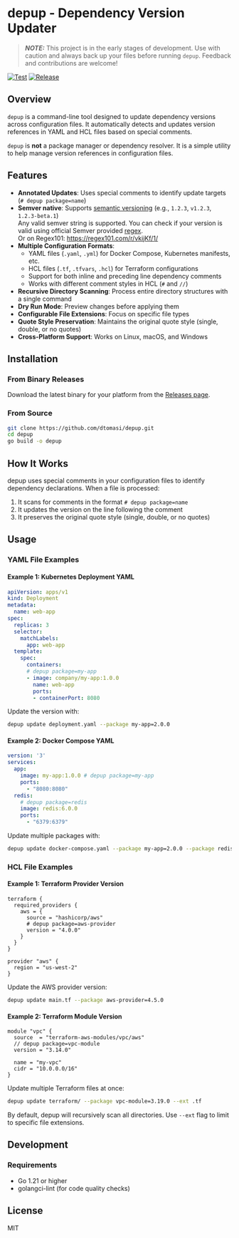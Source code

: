 # depup - Dependency Version Updater

> **_NOTE:_**  This project is in the early stages of development.
> Use with caution and always back up your files before running `depup`.
> Feedback and contributions are welcome!

[![Test](https://github.com/dtomasi/depup/actions/workflows/test.yml/badge.svg)](https://github.com/dtomasi/depup/actions/workflows/test.yml)
[![Release](https://github.com/dtomasi/depup/actions/workflows/release.yml/badge.svg)](https://github.com/dtomasi/depup/actions/workflows/release.yml)

## Overview

`depup` is a command-line tool designed to update dependency versions across configuration files.
It automatically detects and updates version references in YAML and HCL files based on special comments.

`depup` is **not** a package manager or dependency resolver. It is a simple utility to help manage
version references in configuration files.

## Features

- **Annotated Updates**: Uses special comments to identify update targets (`# depup package=name`)
- **Semver native**: Supports [semantic versioning](https://semver.org/lang/de/) (e.g., `1.2.3`, `v1.2.3`, `1.2.3-beta.1`) \
  Any valid semver string is supported. You  can check if your version is valid using official Semver provided [regex](https://semver.org/#is-there-a-suggested-regular-expression-regex-to-check-a-semver-string). \
  Or on Regex101: https://regex101.com/r/vkijKf/1/
- **Multiple Configuration Formats**:
    - YAML files (`.yaml`, `.yml`) for Docker Compose, Kubernetes manifests, etc.
    - HCL files (`.tf`, `.tfvars`, `.hcl`) for Terraform configurations
    - Support for both inline and preceding line dependency comments
    - Works with different comment styles in HCL (`#` and `//`)
- **Recursive Directory Scanning**: Process entire directory structures with a single command
- **Dry Run Mode**: Preview changes before applying them
- **Configurable File Extensions**: Focus on specific file types
- **Quote Style Preservation**: Maintains the original quote style (single, double, or no quotes)
- **Cross-Platform Support**: Works on Linux, macOS, and Windows

## Installation

### From Binary Releases

Download the latest binary for your platform from the [Releases page](https://github.com/dtomasi/depup/releases).

### From Source

```bash
git clone https://github.com/dtomasi/depup.git
cd depup
go build -o depup
```

## How It Works

depup uses special comments in your configuration files to identify dependency declarations. When a file is processed:

1. It scans for comments in the format `# depup package=name`
2. It updates the version on the line following the comment
3. It preserves the original quote style (single, double, or no quotes)

## Usage

### YAML File Examples

#### Example 1: Kubernetes Deployment YAML

```yaml
apiVersion: apps/v1
kind: Deployment
metadata:
  name: web-app
spec:
  replicas: 3
  selector:
    matchLabels:
      app: web-app
  template:
    spec:
      containers:
      # depup package=my-app
      - image: company/my-app:1.0.0
        name: web-app
        ports:
        - containerPort: 8080
```

Update the version with:

```bash
depup update deployment.yaml --package my-app=2.0.0
```

#### Example 2: Docker Compose YAML

```yaml
version: '3'
services:
  app:
    image: my-app:1.0.0 # depup package=my-app
    ports:
      - "8080:8080"
  redis:
    # depup package=redis
    image: redis:6.0.0
    ports:
      - "6379:6379"
```

Update multiple packages with:

```bash
depup update docker-compose.yaml --package my-app=2.0.0 --package redis=6.2.0
```

### HCL File Examples

#### Example 1: Terraform Provider Version

```hcl
terraform {
  required_providers {
    aws = {
      source = "hashicorp/aws"
      # depup package=aws-provider
      version = "4.0.0"
    }
  }
}

provider "aws" {
  region = "us-west-2"
}
```

Update the AWS provider version:

```bash
depup update main.tf --package aws-provider=4.5.0
```

#### Example 2: Terraform Module Version

```hcl
module "vpc" {
  source  = "terraform-aws-modules/vpc/aws"
  // depup package=vpc-module
  version = "3.14.0"

  name = "my-vpc"
  cidr = "10.0.0.0/16"
}
```

Update multiple Terraform files at once:

```bash
depup update terraform/ --package vpc-module=3.19.0 --ext .tf
```

By default, depup will recursively scan all directories. Use `--ext` flag to limit to specific file extensions.

## Development

### Requirements

- Go 1.21 or higher
- golangci-lint (for code quality checks)

## License

MIT
